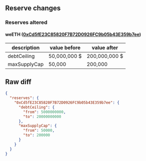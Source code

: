 ## Reserve changes

### Reserves altered

#### weETH ([0xCd5fE23C85820F7B72D0926FC9b05b43E359b7ee](https://etherscan.io/address/0xCd5fE23C85820F7B72D0926FC9b05b43E359b7ee))

| description | value before | value after |
| --- | --- | --- |
| debtCeiling | 50,000,000 $ | 200,000,000 $ |
| maxSupplyCap | 50,000 | 200,000 |


## Raw diff

```json
{
  "reserves": {
    "0xCd5fE23C85820F7B72D0926FC9b05b43E359b7ee": {
      "debtCeiling": {
        "from": 5000000000,
        "to": 20000000000
      },
      "maxSupplyCap": {
        "from": 50000,
        "to": 200000
      }
    }
  }
}
```